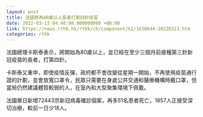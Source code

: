 ```yaml
---
layout: post
title: 法國將為80歲以上長者打第四針疫苗
date: 2022-03-13 04:48:08.000000000 +08:00
link: https://news.rthk.hk/rthk/ch/component/k2/1638644-20220313.htm
categories: rthk
---
```


法國總理卡斯泰表示，將開始為80歲以上，並已經在至少三個月前接種第三針新冠疫苗的長者，打第四針。

卡斯泰又重申，即使疫情反彈，政府都不會改變從星期一開始，不再使用疫苗通行證的計劃，並會放寬口罩令，民眾只需要在身處公共交通和醫療機構時戴口罩，但當局仍然建議體質較弱的人，在室內和大型聚集環境下佩戴。

法國單日新增72443宗新冠病毒確診個案，再多51名患者死亡，1857人正接受深切治療，較前一日少18人。
